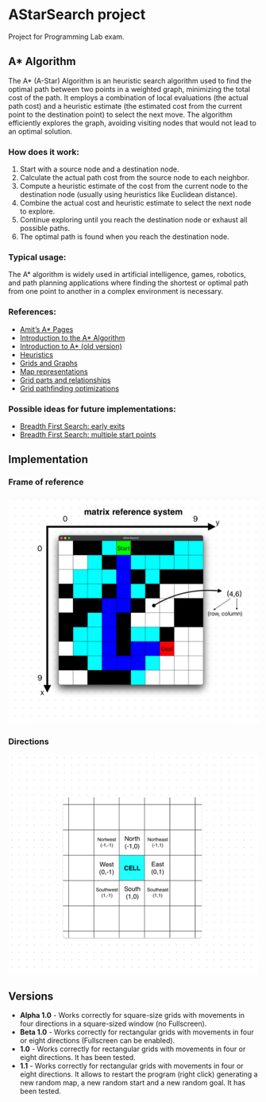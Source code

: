 # AStarSearch project

Project for Programming Lab exam.

## A* Algorithm

The A* (A-Star) Algorithm is an heuristic search algorithm used to find the optimal path between two points in a weighted graph, minimizing the total cost of the path. 
It employs a combination of local evaluations (the actual path cost) and a heuristic estimate (the estimated cost from the current point to the destination point) to select the next move. 
The algorithm efficiently explores the graph, avoiding visiting nodes that would not lead to an optimal solution.

### How does it work:

1. Start with a source node and a destination node.
2. Calculate the actual path cost from the source node to each neighbor.
3. Compute a heuristic estimate of the cost from the current node to the destination node (usually using heuristics like Euclidean distance).
4. Combine the actual cost and heuristic estimate to select the next node to explore.
5. Continue exploring until you reach the destination node or exhaust all possible paths.
6. The optimal path is found when you reach the destination node.

### Typical usage:
    
The A* algorithm is widely used in artificial intelligence, games, robotics, and path planning applications where finding the shortest or optimal path from one point to another in a complex environment is necessary.

### References:

- [Amit’s A* Pages](http://theory.stanford.edu/~amitp/GameProgramming/) <!-- possible description -->
- [Introduction to the A* Algorithm](https://www.redblobgames.com/pathfinding/a-star/introduction.html#graphs) <!-- possible description -->
- [Introduction to A* (old version)](http://theory.stanford.edu/~amitp/GameProgramming/AStarComparison.html) <!-- possible description -->
- [Heuristics](http://theory.stanford.edu/~amitp/GameProgramming/Heuristics.html)
- [Grids and Graphs](https://www.redblobgames.com/pathfinding/grids/graphs.html) <!-- possible description -->
- [Map representations](http://theory.stanford.edu/~amitp/GameProgramming/MapRepresentations.html) <!-- possible description -->
- [Grid parts and relationships](https://www.redblobgames.com/grids/parts/) <!-- possible description -->
- [Grid pathfinding optimizations](https://www.redblobgames.com/pathfinding/grids/algorithms.html) <!-- possible description -->

### Possible ideas for future implementations:

- [Breadth First Search: early exits](https://www.redblobgames.com/pathfinding/early-exit/) <!-- possible description -->
- [Breadth First Search: multiple start points](https://www.redblobgames.com/pathfinding/distance-to-any/) <!-- possible description -->

## Implementation

### Frame of reference

![](resources/images/FrameOfReference.PNG) <!-- TODO -->

<!-- esempio di una cella all'interno della grid (sistema di riferimento matriciale) -->

### Directions

![](resources/images/Directions.PNG) <!-- TODO -->

<!-- vicini di una cella + directions -->

## Versions

- **Alpha 1.0** - Works correctly for square-size grids with movements in four directions in a square-sized window (no Fullscreen).
- **Beta 1.0** - Works correctly for rectangular grids with movements in four or eight directions (Fullscreen can be enabled).
- **1.0** - Works correctly for rectangular grids with movements in four or eight directions. It has been tested.
- **1.1** - Works correctly for rectangular grids with movements in four or eight directions. It allows to restart the program (right click) generating a new random map, a new random start and a new random goal. It has been tested.